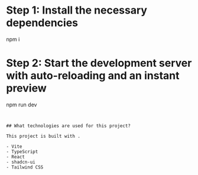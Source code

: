 

# Step 1: Install the necessary dependencies
npm i

# Step 2: Start the development server with auto-reloading and an instant preview
npm run dev
```


## What technologies are used for this project?

This project is built with .

- Vite
- TypeScript
- React
- shadcn-ui
- Tailwind CSS

